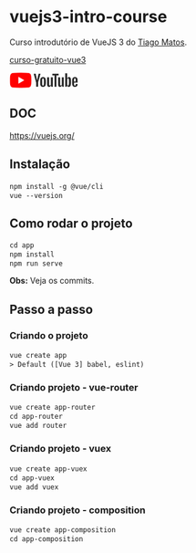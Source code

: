 # vuejs3-intro-course

Curso introdutório de VueJS 3 do [Tiago Matos](https://github.com/tiagomatosweb).

[curso-gratuito-vue3](https://github.com/tiagomatosweb/curso-gratuito-vue3)

<a href="https://www.youtube.com/watch?v=9DRY-aNPta0&list=PLcoYAcR89n-qTYqfWTGxXMnAvCqY3JF8w">
    <img src="./img/youtube.png">
</a>


## DOC

https://vuejs.org/


## Instalação

```
npm install -g @vue/cli
vue --version
```

## Como rodar o projeto

```
cd app
npm install
npm run serve
```

**Obs:** Veja os commits.

## Passo a passo

### Criando o projeto

```
vue create app
> Default ([Vue 3] babel, eslint)
```

### Criando projeto - vue-router

```
vue create app-router
cd app-router
vue add router
```

### Criando projeto - vuex

```
vue create app-vuex
cd app-vuex
vue add vuex
```

### Criando projeto - composition

```
vue create app-composition
cd app-composition
```

